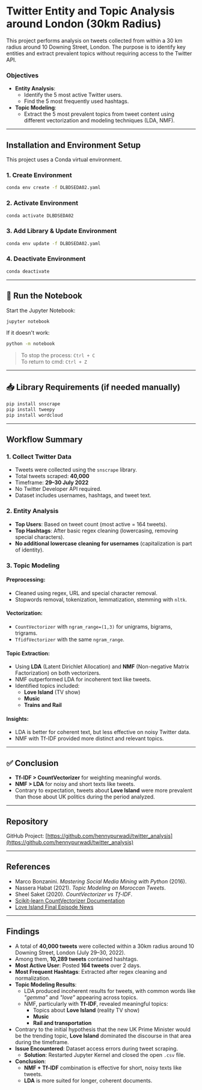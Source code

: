 # Twitter Entity and Topic Analysis around London (30km Radius)

This project performs analysis on tweets collected from within a 30 km radius around 10 Downing Street, London. The purpose is to identify key entities and extract prevalent topics without requiring access to the Twitter API.

### Objectives

- **Entity Analysis**:
  - Identify the 5 most active Twitter users.
  - Find the 5 most frequently used hashtags.
- **Topic Modeling**:
  - Extract the 5 most prevalent topics from tweet content using different vectorization and modeling techniques (LDA, NMF).

---

## Installation and Environment Setup

This project uses a Conda virtual environment.

### 1. Create Environment
```bash
conda env create -f DLBDSEDA02.yaml
```

### 2. Activate Environment
```bash
conda activate DLBDSEDA02
```

### 3. Add Library & Update Environment
```bash
conda env update -f DLBDSEDA02.yaml
```

### 4. Deactivate Environment
```bash
conda deactivate
```

---

## 🧪 Run the Notebook

Start the Jupyter Notebook:

```bash
jupyter notebook
```

If it doesn't work:

```bash
python -m notebook
```

> To stop the process: `Ctrl + C`  
> To return to cmd: `Ctrl + Z`

---

## 📥 Library Requirements (if needed manually)
```bash
pip install snscrape
pip install tweepy
pip install wordcloud
```

---

## Workflow Summary

### 1. Collect Twitter Data

- Tweets were collected using the `snscrape` library.
- Total tweets scraped: **40,000**
- Timeframe: **29–30 July 2022**
- No Twitter Developer API required.
- Dataset includes usernames, hashtags, and tweet text.

### 2. Entity Analysis

- **Top Users**: Based on tweet count (most active = 164 tweets).
- **Top Hashtags**: After basic regex cleaning (lowercasing, removing special characters).
- **No additional lowercase cleaning for usernames** (capitalization is part of identity).

### 3. Topic Modeling

#### Preprocessing:

- Cleaned using regex, URL and special character removal.
- Stopwords removal, tokenization, lemmatization, stemming with `nltk`.

#### Vectorization:

- `CountVectorizer` with `ngram_range=(1,3)` for unigrams, bigrams, trigrams.
- `TfidfVectorizer` with the same `ngram_range`.

#### Topic Extraction:

- Using **LDA** (Latent Dirichlet Allocation) and **NMF** (Non-negative Matrix Factorization) on both vectorizers.
- NMF outperformed LDA for incoherent text like tweets.
- Identified topics included:
  - **Love Island** (TV show)
  - **Music**
  - **Trains and Rail**

#### Insights:

- LDA is better for coherent text, but less effective on noisy Twitter data.
- NMF with Tf-IDF provided more distinct and relevant topics.

---

## ✅ Conclusion

- **Tf-IDF > CountVectorizer** for weighting meaningful words.
- **NMF > LDA** for noisy and short texts like tweets.
- Contrary to expectation, tweets about **Love Island** were more prevalent than those about UK politics during the period analyzed.

---

## Repository

GitHub Project: [https://github.com/hennypurwadi/twitter_analysis](https://github.com/hennypurwadi/twitter_analysis)

---

## References

- Marco Bonzanini. *Mastering Social Media Mining with Python* (2016).
- Nassera Habat (2021). *Topic Modeling on Moroccan Tweets*.
- Sheel Saket (2020). *CountVectorizer vs Tf-IDF*.
- [Scikit-learn CountVectorizer Documentation](https://scikit-learn.org/stable/modules/generated/sklearn.feature_extraction.text.CountVectorizer.html)
- [Love Island Final Episode News](https://metro.co.uk/2022/07/27/when-does-love-island-2022-end-final-episode-date-revealed-2-17079275/)


---

## Findings

- A total of **40,000 tweets** were collected within a 30km radius around 10 Downing Street, London (July 29–30, 2022).
- Among them, **10,289 tweets** contained hashtags.
- **Most Active User**: Posted **164 tweets** over 2 days.
- **Most Frequent Hashtags**: Extracted after regex cleaning and normalization.
- **Topic Modeling Results**:
  - LDA produced incoherent results for tweets, with common words like *"gemma"* and *"love"* appearing across topics.
  - NMF, particularly with **Tf-IDF**, revealed meaningful topics:
    - Topics about **Love Island** (reality TV show)
    - **Music**
    - **Rail and transportation**
- Contrary to the initial hypothesis that the new UK Prime Minister would be the trending topic, **Love Island** dominated the discourse in that area during the timeframe.
- **Issue Encountered**: Dataset access errors during tweet scraping.
  - **Solution**: Restarted Jupyter Kernel and closed the open `.csv` file.
- **Conclusion**:
  - **NMF + Tf-IDF** combination is effective for short, noisy texts like tweets.
  - **LDA** is more suited for longer, coherent documents.

